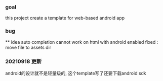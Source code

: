 ### goal
this project create a template for web-based android app

### bug
** idea auto completion cannot work on html with android enabled
    fixed : move file to assets dir
### 20210918 更新  
android的设计就不是轻量级的, 这个template写了还要下载android sdk
